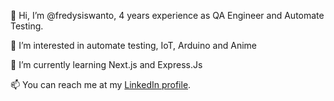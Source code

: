

👋 Hi, I’m @fredysiswanto, 4 years experience as QA Engineer and Automate Testing.

👀 I’m interested in automate testing, IoT, Arduino and Anime

🌱 I’m currently learning Next.js and Express.Js

📫 You can reach me at my [LinkedIn profile](https://www.linkedin.com/in/fredy-siswanto/).

